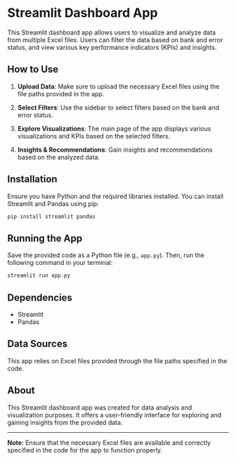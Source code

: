 # Streamlit Dashboard App

This Streamlit dashboard app allows users to visualize and analyze data from multiple Excel files. Users can filter the data based on bank and error status, and view various key performance indicators (KPIs) and insights.

## How to Use

1. **Upload Data**: Make sure to upload the necessary Excel files using the file paths provided in the app.

2. **Select Filters**: Use the sidebar to select filters based on the bank and error status.

3. **Explore Visualizations**: The main page of the app displays various visualizations and KPIs based on the selected filters.

4. **Insights & Recommendations**: Gain insights and recommendations based on the analyzed data.

## Installation

Ensure you have Python and the required libraries installed. You can install Streamlit and Pandas using pip:

```bash
pip install streamlit pandas
```

## Running the App

Save the provided code as a Python file (e.g., `app.py`). Then, run the following command in your terminal:

```bash
streamlit run app.py
```

## Dependencies

- Streamlit
- Pandas

## Data Sources

This app relies on Excel files provided through the file paths specified in the code.

## About

This Streamlit dashboard app was created for data analysis and visualization purposes. It offers a user-friendly interface for exploring and gaining insights from the provided data.

---

**Note:** Ensure that the necessary Excel files are available and correctly specified in the code for the app to function properly.
